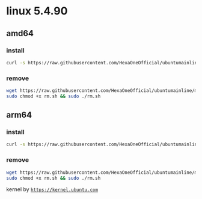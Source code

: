 # linux 5.4.90
 
## amd64

### install
```bash
curl -s https://raw.githubusercontent.com/HexaOneOfficial/ubuntumainline/main/catalog/5.4.90/amd64LTS.sh | sh
``` 
### remove
```bash
wget https://raw.githubusercontent.com/HexaOneOfficial/ubuntumainline/main/catalog/5.4.90/rm.sh
sudo chmod +x rm.sh && sudo ./rm.sh
```
## arm64

### install
```bash
curl -s https://raw.githubusercontent.com/HexaOneOfficial/ubuntumainline/main/catalog/5.4.90/arm64LTS.sh | sh
``` 
### remove
```bash
wget https://raw.githubusercontent.com/HexaOneOfficial/ubuntumainline/main/catalog/5.4.90/rm.sh
sudo chmod +x rm.sh && sudo ./rm.sh
``` 
 
 
kernel by [`https://kernel.ubuntu.com`](https://kernel.ubuntu.com/)
